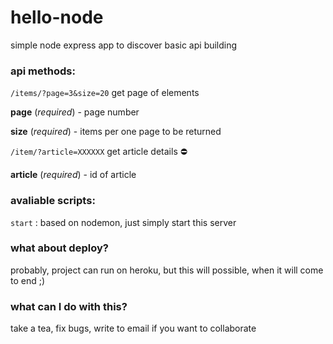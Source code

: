 # hello-node
simple node express app to discover basic api building

### api methods:

`/items/?page=3&size=20` get page of elements

**page** (_required_) - page number

**size** (_required_) - items per one page to be returned


`/item/?article=XXXXXX` get article details :no_entry:

**article** (_required_) - id of article


### avaliable scripts:

`start` : based on nodemon, just simply start this server

### what about deploy?
probably, project can run on heroku, but this will possible, when it will come to end ;)

### what can I do with this?
take a tea, fix bugs, write to email if you want to collaborate
